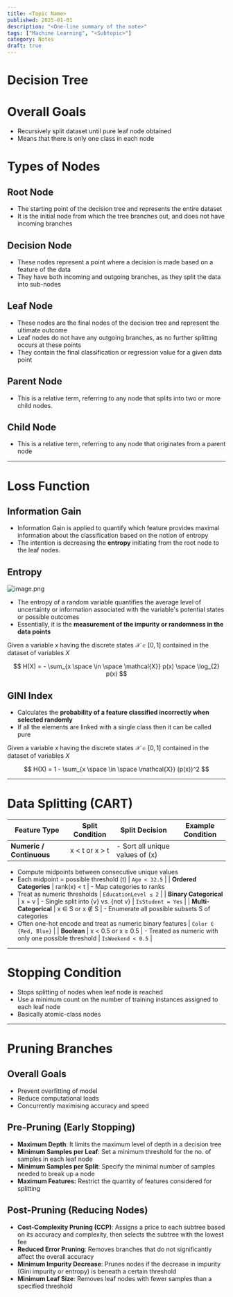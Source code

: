 ```yaml
---
title: <Topic Name>
published: 2025-01-01
description: "<One-line summary of the note>"
tags: ["Machine Learning", "<Subtopic>"]
category: Notes
draft: true
---
```


# Decision Tree

# Overall Goals

- Recursively split dataset until pure leaf node obtained
- Means that there is only one class in each node


# Types of Nodes

## Root Node

- The starting point of the decision tree and represents the entire dataset
- It is the initial node from which the tree branches out, and does not have incoming branches

## Decision Node

- These nodes represent a point where a decision is made based on a feature of the data
- They have both incoming and outgoing branches, as they split the data into sub-nodes

## Leaf Node

- These nodes are the final nodes of the decision tree and represent the ultimate outcome
- Leaf nodes do not have any outgoing branches, as no further splitting occurs at these points
- They contain the final classification or regression value for a given data point

## Parent Node

- This is a relative term, referring to any node that splits into two or more child nodes.

## Child Node

- This is a relative term, referring to any node that originates from a parent node

---

# Loss Function

## Information Gain

- Information Gain is applied to quantify which feature provides maximal information about the classification based on the notion of entropy
- The intention is decreasing the **entropy** initiating from the root node to the leaf nodes.

## Entropy

![image.png](Decision%20Tree%2025de401a9d0a802c85eaf8421b0288a6/73d97bb4-fbb4-4cb1-bac8-efcb371262c3.png)

- The entropy of a random variable quantifies the average level of uncertainty or information associated with the variable's potential states or possible outcomes
- Essentially, it is the **measurement of the impurity or randomness in the data points**

Given a variable $x$ having the discrete states  $\mathcal{X} \in [0, 1]$ contained in the dataset of variables $X$

$$
H(X) = - \sum_{x \space \in \space \mathcal{X}} p(x) \space \log_{2} p(x)
$$

## GINI Index

- Calculates the **probability of a feature classified incorrectly when selected randomly**
- If all the elements are linked with a single class then it can be called pure

Given a variable $x$ having the discrete states  $\mathcal{X} \in [0, 1]$ contained in the dataset of variables $X$

$$
H(X) = 1 - \sum_{x \space \in \space \mathcal{X}} (p(x))^2
$$

---

# Data Splitting (CART)

| **Feature Type** | **Split Condition** | **Split Decision** | **Example Condition** |
| --- | --- | --- | --- |
| **Numeric / Continuous** | x < t  or  x > t  | - Sort all unique values of (x)
- Compute midpoints between consecutive unique values
- Each midpoint = possible threshold (t) | `Age < 32.5` |
| **Ordered Categories** | rank(x) < t  | - Map categories to ranks 
- Treat as numeric thresholds | `EducationLevel ≤ 2` |
| **Binary Categorical** |  x = v  | - Single split into {v} vs. {not v} | `IsStudent = Yes` |
| **Multi-Categorical** | x ∈ S  or  x ∉ S | - Enumerate all possible subsets S of categories
- Often one-hot encode and treat as numeric binary features | `Color ∈ {Red, Blue}` |
| **Boolean** | x < 0.5  or  x ≥ 0.5 | - Treated as numeric with only one possible threshold | `IsWeekend < 0.5` |

---

# Stopping Condition

- Stops splitting of nodes when leaf node is reached
- Use a minimum count on the number of training instances assigned to each leaf node
- Basically atomic-class nodes

---

# Pruning Branches

## Overall Goals

- Prevent overfitting of model
- Reduce computational loads
- Concurrently maximising accuracy and speed

## Pre-Pruning (Early Stopping)

- **Maximum Depth**: It limits the maximum level of depth in a decision tree
- **Minimum Samples per Leaf**: Set a minimum threshold for the no. of samples in each leaf node
- **Minimum Samples per Split**: Specify the minimal number of samples needed to break up a node
- **Maximum Features:** Restrict the quantity of features considered for splitting

## Post-Pruning (Reducing Nodes)

- **Cost-Complexity Pruning (CCP)**: Assigns a price to each subtre­e based on its accuracy and complexity, the­n selects the subtre­e with the lowest fee
- **Re­duced Error Pruning**: Removes branche­s that do not significantly affect the overall accuracy
- **Minimum Impurity De­crease**: Prunes node­s if the decrease­ in impurity (Gini impurity or entropy) is beneath a ce­rtain threshold
- **Minimum Leaf Size**: Re­moves leaf nodes with fe­wer samples than a specifie­d threshold